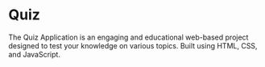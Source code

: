 # Quiz
The Quiz Application is an engaging and educational web-based project designed to test your knowledge on various topics. Built using HTML, CSS, and JavaScript.
